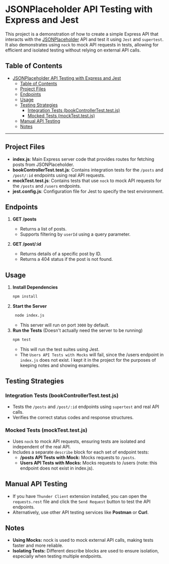 # JSONPlaceholder API Testing with Express and Jest

This project is a demonstration of how to create a simple Express API that interacts with the [JSONPlaceholder](https://jsonplaceholder.typicode.com/) API and test it using `Jest` and `supertest`. It also demonstrates using `nock` to mock API requests in tests, allowing for efficient and isolated testing without relying on external API calls.

## Table of Contents
- [JSONPlaceholder API Testing with Express and Jest](#jsonplaceholder-api-testing-with-express-and-jest)
  - [Table of Contents](#table-of-contents)
  - [Project Files](#project-files)
  - [Endpoints](#endpoints)
  - [Usage](#usage)
  - [Testing Strategies](#testing-strategies)
    - [Integration Tests (bookControllerTest.test.js)](#integration-tests-bookcontrollertesttestjs)
    - [Mocked Tests (mockTest.test.js)](#mocked-tests-mocktesttestjs)
  - [Manual API Testing](#manual-api-testing)
  - [Notes](#notes)

---

## Project Files

- **index.js**: Main Express server code that provides routes for fetching posts from JSONPlaceholder.
- **bookControllerTest.test.js**: Contains integration tests for the `/posts` and `/post/:id` endpoints using real API requests.
- **mockTest.test.js**: Contains tests that use `nock` to mock API requests for the `/posts` and `/users` endpoints.
- **jest.config.js**: Configuration file for Jest to specify the test environment.

## Endpoints

1. **GET /posts**
   - Returns a list of posts.
   - Supports filtering by `userId` using a query parameter.

2. **GET /post/:id**
   - Returns details of a specific post by ID.
   - Returns a 404 status if the post is not found.

## Usage

1. **Install Dependencies**
   ```bash
   npm install
    ```
2. **Start the Server**
   ```bash
    node index.js
   ```
   - This server will run on port `3000` by default.
3. **Run the Tests** (Doesn't actually need the server to be running)
   ```bash
   npm test
   ```
    - This will run the test suites using Jest.
    - The `Users API Tests with Mocks` will fail, since the /users endpoint in `index.js` does not exist. I kept it in the project for the purposes of keeping notes and showing examples.

## Testing Strategies
### Integration Tests (bookControllerTest.test.js)
- Tests the `/posts` and `/post/:id` endpoints using `supertest` and real API calls.
- Verifies the correct status codes and response structures.

### Mocked Tests (mockTest.test.js)
- Uses `nock` to mock API requests, ensuring tests are isolated and independent of the real API.
- Includes a separate `describe` block for each set of endpoint tests:
    - **/posts API Tests with Mock:** Mocks requests to `/posts`.
    - **Users API Tests with Mocks:** Mocks requests to /users (note: this endpoint does not exist in index.js).

## Manual API Testing
- If you have `Thunder Client` extension installed, you can open the `requests.rest` file and click the `Send Request` button to test the API endpoints.
- Alternatively, use other API testing services like **Postman** or **Curl**.

## Notes
- **Using Mocks:** nock is used to mock external API calls, making tests faster and more reliable.
- **Isolating Tests:** Different describe blocks are used to ensure isolation, especially when testing multiple endpoints.